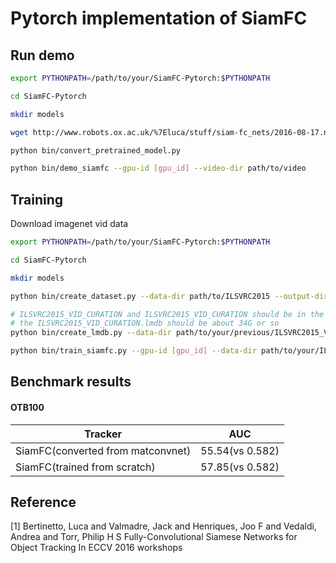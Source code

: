 # Pytorch implementation of SiamFC

## Run demo
```bash
export PYTHONPATH=/path/to/your/SiamFC-Pytorch:$PYTHONPATH

cd SiamFC-Pytorch

mkdir models

wget http://www.robots.ox.ac.uk/%7Eluca/stuff/siam-fc_nets/2016-08-17.net.mat -P models/

python bin/convert_pretrained_model.py

python bin/demo_siamfc --gpu-id [gpu_id] --video-dir path/to/video
```

## Training
Download imagenet vid data

```bash
export PYTHONPATH=/path/to/your/SiamFC-Pytorch:$PYTHONPATH

cd SiamFC-Pytorch

mkdir models

python bin/create_dataset.py --data-dir path/to/ILSVRC2015 --output-dir path/to/ILSVRC2015_VID_CURATION --num-threads 8

# ILSVRC2015_VID_CURATION and ILSVRC2015_VID_CURATION should be in the same directory
# the ILSVRC2015_VID_CURATION.lmdb should be about 34G or so
python bin/create_lmdb.py --data-dir path/to/your/previous/ILSVRC2015_VID_CURATION --output-dir path/to/your/ILSVRC2015_VID_CURATION.lmdb  --num-threads 8

python bin/train_siamfc.py --gpu-id [gpu_id] --data-dir path/to/your/ILSVRC2015_VID_CURATION 
```

## Benchmark results
#### OTB100

| Tracker 			    | AUC            |
| --------------------------------- | -------------- |
| SiamFC(converted from matconvnet) | 55.54(vs 0.582)|
| SiamFC(trained from scratch)      | 57.85(vs 0.582)|


## Reference
[1] Bertinetto, Luca and Valmadre, Jack and Henriques, Joo F and Vedaldi, Andrea and Torr, Philip H S
		Fully-Convolutional Siamese Networks for Object Tracking
		In ECCV 2016 workshops
